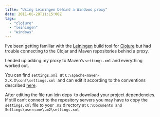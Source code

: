 ```yaml
---
title: "Using Leiningen behind a Windows proxy" 
date: 2011-06-28T11:15:08Z
tags:
  - "clojure"
  - "leiningen"
  - "windows"
---
```


I’ve been getting familiar with the [Leiningen][1] build tool for [Clojure][2] but had trouble connecting to the Clojar and Maven repositories behind a proxy.

<!--more-->

 [1]: https://github.com/technomancy/leiningen
 [2]: http://clojure.org/

I ended up adding my proxy to Maven’s `settings.xml` and everything worked out.

You can find `settings.xml`  at `C:\apache-maven-X.X.X\conf\settings.xml`  and can edit it according to the conventions described [here][3].

 [3]: http://maven.apache.org/guides/mini/guide-proxies.html

After editing the file run lein deps  to download your project dependencies. If still can’t connect to the repository servers you may have to copy the `settings.xml` file to your `.m2` directory at `C:\Documents and Settings\username\.m2\settings.xml`

